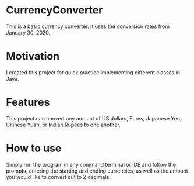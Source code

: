# CurrencyConverter
This is a basic currency converter. It uses the conversion rates from January 30, 2020. 
# Motivation
I created this project for quick practice implementing different classes in Java.
# Features
This project can convert any amount of US dollars, Euros, Japanese Yen, Chinese Yuan, or Indian Rupees to one another.
# How to use
Simply run the program in any command terminal or IDE and follow the prompts, entering the starting and ending currencies, as well as the amount you would like to convert out to 2 decimals.
